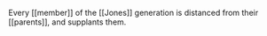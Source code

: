 Every [[member]] of the [[Jones]] generation is distanced from their [[parents]], and supplants them.